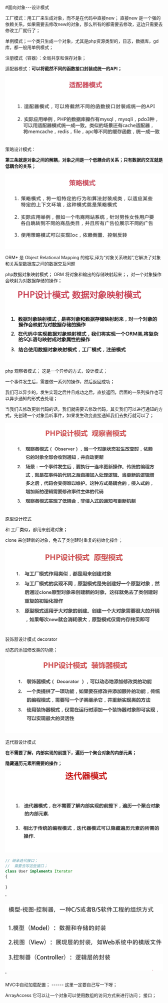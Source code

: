 

#面向对象---设计模式



工厂模式：用工厂来生成对象，而不是在代码中直接new； 直接new 是一个强的依赖关系，如果需要去修改new的对象，那么所有的都需要去修改，这边只需要去修改工厂就行了；

单例模式；一个类只生成一个对象，尤其是php资源类型的，日志，数据库，gd库，都一般用单例模式；

注册模式（容器）：全局共享和保存对象；



适配器模式：**可以将截然不同的函数接口封装成统一的API；**

![image-20221208175742638](面向对象-2.assets/image-20221208175742638.png)

策略设计模式：

**第三条就是对象之间的解耦，对象之间是一个低耦合的关系；只有数据的交互就是低耦合的关系；**



![image-20221208182347248](面向对象-2.assets/image-20221208182347248.png)





ORM* 是 Object Relational Mapping 的缩写,译为“对象关系映射”,它解决了对象和关系型数据库之间的数据交互问题



php数据对象映射模式； ORM  将对象和输出的存储映射起来；，对一个对象操作会映射为对数据存储的操作；



![image-20221208213412194](面向对象-2.assets/image-20221208213412194.png)





php 观察者模式；  这是一个异步的方式，设计模式；

一个事件发生后，需要做一系列的操作，然后返回成功；

我们可以异步的，发生实现之后并且成功之后，直接返回，后面的一系列操作也可以异步通知的形式去处理；

当我们去修改更新代码的话，我们就需要去修改代码，其实我们可以进行通知的方式，先创建一个对象监听事件，如果发生改变直接通知我们去执行就可以了；

![image-20221208224333969](面向对象-2.assets/image-20221208224333969.png)



原型设计模式

和 工厂类似，都用来创建对象；

clone 来创建新的对象，免去了类创建时重复的初始化操作；

![image-20221208230518863](面向对象-2.assets/image-20221208230518863.png)





装饰器设计模式  decorator

动态的添加修改类的功能；



![image-20221208232110907](面向对象-2.assets/image-20221208232110907.png)



迭代器设计模式

**在不需要了解，内部实现的前提下，遍历一个聚合对象的内部元素；**

**隐藏遍历元素所需要的操作；**



![image-20221209163915658](面向对象-2.assets/image-20221209163915658.png)

````php
// 继承迭代接口；
//  需要去写这些接口；
class User implements Iterator
{
    
}
````

'





![image-20221209174822275](面向对象-2.assets/image-20221209174822275.png)'





MVC中自动加载配置； ------ 这里一定要自己写一下呀；



ArrayAccess  它可以让一个对象可以使用数组的访问方式来进行访问； 接口；

